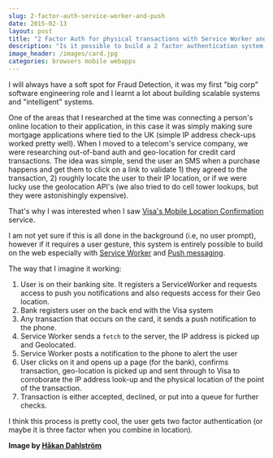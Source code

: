 ```yaml
---
slug: 2-factor-auth-service-worker-and-push
date: 2015-02-13
layout: post
title: "2 Factor Auth for physical transactions with Service Worker and Push Notifications"
description: "Is it possible to build a 2 factor authentication system on the web? I think it is."
image_header: /images/card.jpg
categories: browsers mobile webapps 
---
```

I will always have a soft spot for Fraud Detection, it was my first "big corp" 
software engineering role and I learnt a lot about building scalable systems and 
"intelligent" systems. 

One of the areas that I researched at the time was connecting a person's online 
location to their application, in this case it was simply making sure mortgage 
applications where tied to the UK (simple IP address check-ups worked pretty 
well). When I moved to a telecom's service company, we were researching 
out-of-band auth and geo-location for credit card transactions. The idea was 
simple, send the user an SMS when a purchase happens and get them to click on a 
link to validate 1) they agreed to the transaction, 2) roughly locate the user 
to their IP location, or if we were lucky use the geolocation API's (we also 
tried to do cell tower lookups, but they were astonishingly expensive).

That's why I was interested when I saw [Visa's Mobile Location Confirmation](http://www.mobilecommercedaily.com/visa-leverages-geo-targeting-to-enhance-travelers-card-payment-experiences)  
 service.

I am not yet sure if this is all done in the background (i.e, no user prompt), 
however if it requires a user gesture, this system is entirely possible to build 
on the web especially with [Service Worker](http://www.html5rocks.com/en/tutorials/service-worker/introduction/) and [Push messaging](https://gauntface.com/blog/2014/12/15/push-notifications-service-worker).

The way that I imagine it working:

1. User is on their banking site. It registers a ServiceWorker and requests 
   access to push you notifications and also requests access for their Geo 
   location.
1. Bank registers user on the back end with the Visa system
1. Any transaction that occurs on the card, it sends a push notification to the 
   phone.
1. Service Worker sends a `fetch` to the server, the IP address is picked up 
   and Geolocated.
1. Service Worker posts a notification to the phone to alert the user
1. User clicks on it and opens up a page (for the bank), confirms transaction, 
   geo-location is picked up and sent through to Visa to corroborate the IP 
   address look-up and the physical location of the point of the transaction.
1. Transaction is either accepted, declined, or put into a queue for further 
   checks.

I think this process is pretty cool, the user gets two factor authentication (or 
maybe it is three factor when you combine in location).


**Image by [Håkan Dahlström](https://www.flickr.com/photos/dahlstroms/5532389673/in/photolist-9qSWGR-mMfT1o-9WvRRK-5Me5QT-5YFXZz-5TzmbB-miB55-9XGecF-6Xjqjk-4omzhv-9PUh4s-9MLroZ-f26jzH-8BWFpF-9yfYsd-hjAfCC-5PHfun-99Ksnp-kDst8M-ajSWDV-8nhMhE-fmGcDP-5PHfur-5PHfuR-aAQUaM-6XjnD4-6Xoi1q-6XjjpZ-6Xoqz7-2U5fHu-f5T8Wa-nQJ1Pk-nSvuJa-nQEdeb-nQqU5t-eSyYrX-74ERke-coTqB7-ifzi1S-ifCv6N-ifzejJ-9GsSdM-5PFq78-2mpRbt-5wodeb-dSZe91-atMsa1-5PFcqc-dPcqJ1-bP8Pwz)**

